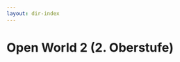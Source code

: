 ```yaml
---
layout: dir-index
---
```


# Open World 2 (2. Oberstufe)


<!--stackedit_data:
eyJoaXN0b3J5IjpbLTE3NjM1NzkwMTEsLTY1NzkzMjk5MiwxOD
UwNzk1Mjc5XX0=
-->
